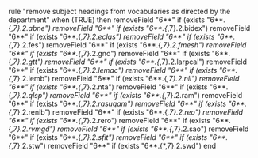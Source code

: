 rule "remove subject headings from vocabularies as directed by the department"
when
	(TRUE)
then
	removeField "6**" if (exists "6**.{*,7}.2.abne")
	removeField "6**" if (exists "6**.{*,7}.2.bidex")
	removeField "6**" if (exists "6**.{*,7}.2.eclas")
	removeField "6**" if (exists "6**.{*,7}.2.fes")
	removeField "6**" if (exists "6**.{*,7}.2.fmesh")
	removeField "6**" if (exists "6**.{*,7}.2.gnd")
	removeField "6**" if (exists "6**.{*,7}.2.gtt")
	removeField "6**" if (exists "6**.{*,7}.2.larpcal")
	removeField "6**" if (exists "6**.{*,7}.2.lemac")
	removeField "6**" if (exists "6**.{*,7}.2.lemb")
	removeField "6**" if (exists "6**.{*,7}.2.nli")
	removeField "6**" if (exists "6**.{*,7}.2.nta")
	removeField "6**" if (exists "6**.{*,7}.2.qlsp")
	removeField "6**" if (exists "6**.{*,7}.2.ram")
	removeField "6**" if (exists "6**.{*,7}.2.rasuqam")
	removeField "6**" if (exists "6**.{*,7}.2.renib")
	removeField "6**" if (exists "6**.{*,7}.2.reo")
	removeField "6**" if (exists "6**.{*,7}.2.rero")
	removeField "6**" if (exists "6**.{*,7}.2.rvmgd")
	removeField "6**" if (exists "6**.{*,7}.2.sao")
	removeField "6**" if (exists "6**.{*,7}.2.sfit")
	removeField "6**" if (exists "6**.{*,7}.2.stw")
	removeField "6**" if (exists "6**.{*,7}.2.swd")
end
